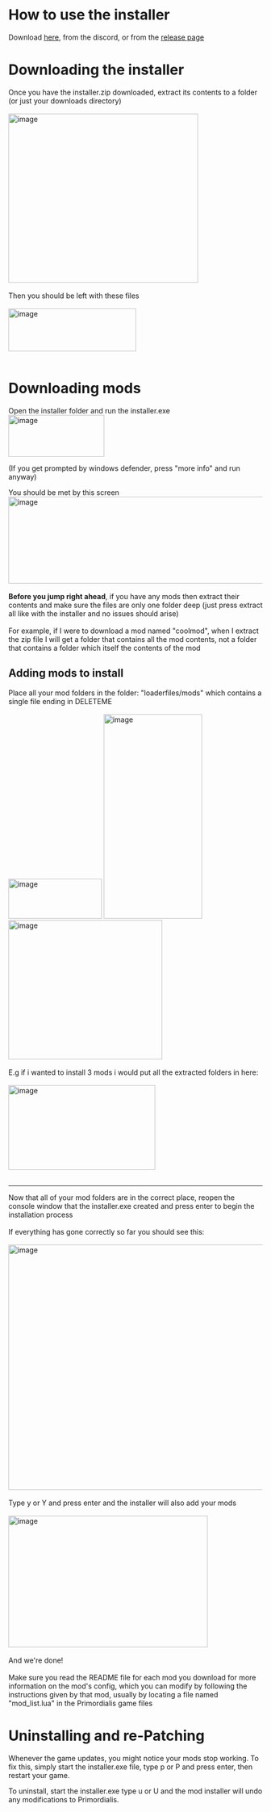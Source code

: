 # How to use the installer

Download [here](https://github.com/guunno/primordialis-mod-installer/releases/download/v2/installer.zip), from the discord, or from the [release page](https://github.com/guunno/primordialis-mod-installer/releases/tag/v2)

# Downloading the installer
Once you have the installer.zip downloaded, extract its contents to a folder (or just your downloads directory)
<br><br>
<img width="376" height="335" alt="image" src="https://github.com/user-attachments/assets/26c5d498-cf1a-4902-9d40-4850d03cc54c" />
<br><br>
Then you should be left with these files
<br><br>
<img width="253" height="85" alt="image" src="https://github.com/user-attachments/assets/3d785f30-6c71-4b02-8723-df5889033685" />
<br><br>

# Downloading mods
Open the installer folder and run the installer.exe
<br>
<img width="190" height="83" alt="image" src="https://github.com/user-attachments/assets/d1b4aeb4-b046-4f06-9f31-09e7ca0d8076" />

(If you get prompted by windows defender, press "more info" and run anyway)

You should be met by this screen
<br>
<img width="694" height="172" alt="image" src="https://github.com/user-attachments/assets/52a6ec3e-68a9-45e4-9fbd-8f819c4b8b2d" />
<br><br>
**Before you jump right ahead**, if you have any mods then extract their contents and make sure the files are only one folder deep (just press extract all like with the installer and no issues should arise)
<br><br>For example, if I were to download a mod named "coolmod", when I extract the zip file I will get a folder that contains all the mod contents, not a folder that contains a folder which itself the contents of the mod

Adding mods to install
---

Place all your mod folders in the folder: "loaderfiles/mods" which contains a single file ending in DELETEME
<br><br>
<img width="185" height="79" alt="image" src="https://github.com/user-attachments/assets/0535b3d6-8189-487d-adaf-da6e7486ad05" />
<img width="195" height="405" alt="image" src="https://github.com/user-attachments/assets/8f14947a-59f1-428a-b474-6d840e7766d8" />
<img width="305" height="276" alt="image" src="https://github.com/user-attachments/assets/0fd73169-7ee1-4967-9938-bca04938b527" />
<br><br>
E.g if i wanted to install 3 mods i would put all the extracted folders in here:
<br><br>
<img width="291" height="168" alt="image" src="https://github.com/user-attachments/assets/7416510a-be66-4383-9282-8336fca6cd39" />
<br><br>

---
Now that all of your mod folders are in the correct place, reopen the console window that the installer.exe created and press enter to begin the installation process
<br><br>
If everything has gone correctly so far you should see this:
<br><br>
<img width="693" height="486" alt="image" src="https://github.com/user-attachments/assets/72be422c-93c3-4d88-9380-1fffe3d837f6" />
<br><br>
Type y or Y and press enter and the installer will also add your mods
<br><br>
<img width="395" height="261" alt="image" src="https://github.com/user-attachments/assets/bb05ff61-4b7c-493b-9079-46d4bcad3015" />
<br><br>
And we're done!
<br><br>Make sure you read the README file for each mod you download for more information on the mod's config, which you can modify by following the instructions given by that mod, usually by locating a file named "mod_list.lua" in the Primordialis game files

# Uninstalling and re-Patching
Whenever the game updates, you might notice your mods stop working. To fix this, simply start the installer.exe file, type p or P and press enter, then restart your game.

To uninstall, start the installer.exe type u or U and the mod installer will undo any modifications to Primordialis.
